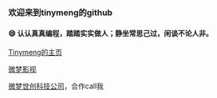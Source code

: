 ### 欢迎来到tinymeng的github

#### 😄 认认真真编程，踏踏实实做人；静坐常思己过，闲谈不论人非。


[Tinymeng的主页](http://majiameng.com)

[微梦影视](http://tv.bjwmsc.com)

[微梦世创科技公司](http://bjwmsc.com)，合作call我
